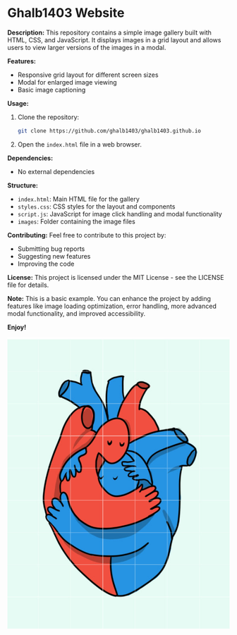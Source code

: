 # Ghalb1403 Website

**Description:**
This repository contains a simple image gallery built with HTML, CSS, and JavaScript. It displays images in a grid layout and allows users to view larger versions of the images in a modal.

**Features:**
* Responsive grid layout for different screen sizes
* Modal for enlarged image viewing
* Basic image captioning

**Usage:**

1. Clone the repository:
   ```bash
   git clone https://github.com/ghalb1403/ghalb1403.github.io
   ```

2. Open the `index.html` file in a web browser.

**Dependencies:**
* No external dependencies

**Structure:**
* `index.html`: Main HTML file for the gallery
* `styles.css`: CSS styles for the layout and components
* `script.js`: JavaScript for image click handling and modal functionality
* `images`: Folder containing the image files

**Contributing:**
Feel free to contribute to this project by:
* Submitting bug reports
* Suggesting new features
* Improving the code

**License:**
This project is licensed under the MIT License - see the LICENSE file for details.

**Note:** This is a basic example. You can enhance the project by adding features like image loading optimization, error handling, more advanced modal functionality, and improved accessibility.

**Enjoy!**

<div align="center">
  <img 
    style="width: 700px;"
    src="https://github.com/ghalb1403/ghalb1403.github.io/blob/main/Preview.jpg">
</div>